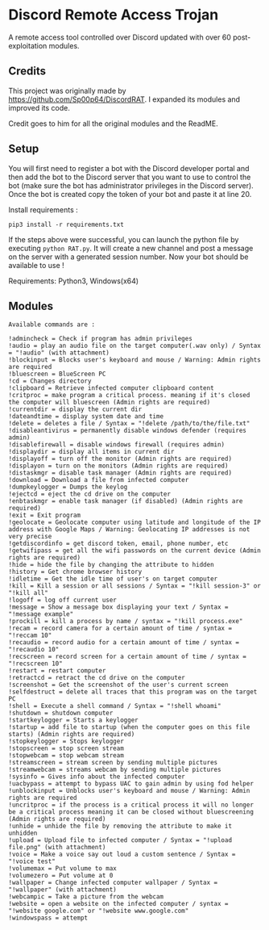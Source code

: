 # Discord Remote Access Trojan

A remote access tool controlled over Discord updated with over 60 post-exploitation modules.

## Credits
This project was originally made by https://github.com/Sp00p64/DiscordRAT. I expanded its modules and improved its code.

Credit goes to him for all the original modules and the ReadME. 

## Setup
You will first need to register a bot with the Discord developer portal and then add the bot to the Discord server that you want to use to control the bot (make sure the bot has administrator privileges in the Discord server).
Once the bot is created copy the token of your bot and paste it at line 20.

Install requirements :
```
pip3 install -r requirements.txt
```
If the steps above were successful, you can launch the python file by executing ```python RAT.py```. It will create a new channel and post a message on the server with a generated session number.
Now your bot should be available to use ! 

Requirements:
Python3, Windows(x64)

## Modules
```
Available commands are :

!admincheck = Check if program has admin privileges
!audio = play an audio file on the target computer(.wav only) / Syntax = "!audio" (with attachment)
!blockinput = Blocks user's keyboard and mouse / Warning: Admin rights are required
!bluescreen = BlueScreen PC
!cd = Changes directory
!clipboard = Retrieve infected computer clipboard content
!critproc = make program a critical process. meaning if it's closed the computer will bluescreen (Admin rights are required)
!currentdir = display the current dir
!dateandtime = display system date and time
!delete = deletes a file / Syntax = "!delete /path/to/the/file.txt"
!disableantivirus = permanently disable windows defender (requires admin)
!disablefirewall = disable windows firewall (requires admin)
!displaydir = display all items in current dir
!displayoff = turn off the monitor (Admin rights are required)
!displayon = turn on the monitors (Admin rights are required)
!distaskmgr = disable task manager (Admin rights are required)
!download = Download a file from infected computer
!dumpkeylogger = Dumps the keylog
!ejectcd = eject the cd drive on the computer
!enbtaskmgr = enable task manager (if disabled) (Admin rights are required)
!exit = Exit program
!geolocate = Geolocate computer using latitude and longitude of the IP address with Google Maps / Warning: Geolocating IP addresses is not very precise
!getdiscordinfo = get discord token, email, phone number, etc
!getwifipass = get all the wifi passwords on the current device (Admin rights are required)
!hide = hide the file by changing the attribute to hidden
!history = Get chrome browser history
!idletime = Get the idle time of user's on target computer
!kill = Kill a session or all sessions / Syntax = "!kill session-3" or "!kill all"
!logoff = log off current user
!message = Show a message box displaying your text / Syntax = "!message example"
!prockill = kill a process by name / syntax = "!kill process.exe"
!recam = record camera for a certain amount of time / syntax = "!reccam 10"
!recaudio = record audio for a certain amount of time / syntax = "!recaudio 10"
!recscreen = record screen for a certain amount of time / syntax = "!recscreen 10"
!restart = restart computer
!retractcd = retract the cd drive on the computer
!screenshot = Get the screenshot of the user's current screen
!selfdestruct = delete all traces that this program was on the target PC
!shell = Execute a shell command / Syntax = "!shell whoami"
!shutdown = shutdown computer
!startkeylogger = Starts a keylogger
!startup = add file to startup (when the computer goes on this file starts) (Admin rights are required)
!stopkeylogger = Stops keylogger
!stopscreen = stop screen stream
!stopwebcam = stop webcam stream
!streamscreen = stream screen by sending multiple pictures
!streamwebcam = streams webcam by sending multiple pictures
!sysinfo = Gives info about the infected computer
!uacbypass = attempt to bypass UAC to gain admin by using fod helper
!unblockinput = Unblocks user's keyboard and mouse / Warning: Admin rights are required
!uncritproc = if the process is a critical process it will no longer be a critical process meaning it can be closed without bluescreening (Admin rights are required)
!unhide = unhide the file by removing the attribute to make it unhidden
!upload = Upload file to infected computer / Syntax = "!upload file.png" (with attachment)
!voice = Make a voice say out loud a custom sentence / Syntax = "!voice test"
!volumemax = Put volume to max
!volumezero = Put volume at 0
!wallpaper = Change infected computer wallpaper / Syntax = "!wallpaper" (with attachment)
!webcampic = Take a picture from the webcam
!website = open a website on the infected computer / syntax = "!website google.com" or "!website www.google.com"
!windowspass = attempt
```
